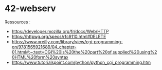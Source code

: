 # 42-webserv
Ressources :

- https://developer.mozilla.org/fr/docs/Web/HTTP <br>
- https://httpwg.org/specs/rfc9110.html#DELETE <br>
- https://www.oreilly.com/library/view/cgi-programming-on/9781565921689/04_chapter-01.html#:~:text=CGI%20is%20the%20part%20of,supplied%20using%20HTML%20form%20syntax <br>
- https://www.tutorialspoint.com/python/python_cgi_programming.htm

